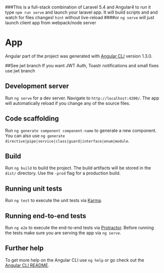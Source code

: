 ###This is a full-stack combination of Laravel 5.4 and Angular4
to run it type `npm run serve`
and launch your laravel app.
It will build scripts and and watch for files changes! `hint` without live-reload
####or
`ng serve` will just launch client app from webpack/node server
# App
Angular part of the project was generated with [Angular CLI](https://github.com/angular/angular-cli) version 1.3.0.

##See jwt branch
If you want JWT Auth, Toastr notifications and small fixes 
use jwt branch


## Development server

Run `ng serve` for a dev server. Navigate to `http://localhost:4200/`. The app will automatically reload if you change any of the source files.

## Code scaffolding

Run `ng generate component component-name` to generate a new component. You can also use `ng generate directive|pipe|service|class|guard|interface|enum|module`.

## Build

Run `ng build` to build the project. The build artifacts will be stored in the `dist/` directory. Use the `-prod` flag for a production build.

## Running unit tests

Run `ng test` to execute the unit tests via [Karma](https://karma-runner.github.io).

## Running end-to-end tests

Run `ng e2e` to execute the end-to-end tests via [Protractor](http://www.protractortest.org/).
Before running the tests make sure you are serving the app via `ng serve`.

## Further help

To get more help on the Angular CLI use `ng help` or go check out the [Angular CLI README](https://github.com/angular/angular-cli/blob/master/README.md).
